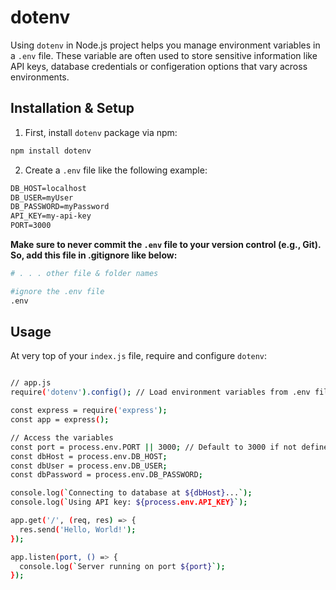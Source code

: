 # dotenv

Using `dotenv` in Node.js project helps you manage environment variables in a `.env` file. These variable are often used to store sensitive information like API keys, database credentials or configeration options that vary across environments.

## Installation & Setup

1. First, install `dotenv` package via npm:

```bash
npm install dotenv
```

2. Create a `.env` file like the following example:

```md
DB_HOST=localhost
DB_USER=myUser
DB_PASSWORD=myPassword
API_KEY=my-api-key
PORT=3000
```

**Make sure to never commit the `.env` file to your version control (e.g., Git). So, add this file in .gitignore like below:**

```bash
# . . . other file & folder names

#ignore the .env file
.env
```


## Usage

At very top of your `index.js` file, require and configure `dotenv`:

```bash

// app.js
require('dotenv').config(); // Load environment variables from .env file

const express = require('express');
const app = express();

// Access the variables
const port = process.env.PORT || 3000; // Default to 3000 if not defined in .env
const dbHost = process.env.DB_HOST;
const dbUser = process.env.DB_USER;
const dbPassword = process.env.DB_PASSWORD;

console.log(`Connecting to database at ${dbHost}...`);
console.log(`Using API key: ${process.env.API_KEY}`);

app.get('/', (req, res) => {
  res.send('Hello, World!');
});

app.listen(port, () => {
  console.log(`Server running on port ${port}`);
});

```


